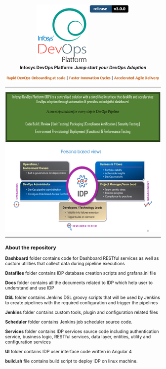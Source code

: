 <div align="center"><img src="/Images Folder/idplogo1 (2).png" align="top" />
<!--IDP Release --> 
<img src="/Images Folder/release.PNG" alt="Release" />
</div>
<div align="center"
<p><strong>Infosys DevOps Platform: <em>Jump start your DevOps Adoption </em></span></strong></p>
</div>
<div align="center">
<img src="/Images Folder/captcha.PNG" />
<hr/>
</div>
<div align="center">
<img src="/Images Folder/paas1.PNG" alt="IDP"/></td>
<img src="/Images Folder/idp2.gif" alt="IDP" width="600" height="285" />
</div>
<hr/>
<h3><b>About the repository</b></h3>

**Dashboard** folder contains code for Dashboard RESTful services as well as custom utilities that collect data during pipeline executions

**Datafiles** folder contains IDP database creation scripts and grafana.ini file

**Docs** folder contains all the documents related to IDP which help user to understand and use IDP

**DSL** folder contains Jenkins DSL groovy scripts that will be used by Jenkins to create pipelines with the required configuration and trigger the pipelines

**Jenkins** folder contains custom tools, plugin and configuration related files

**Scheduler** folder contains Jenkins job scheduler source code.

**Services** folder contains IDP services source code including authentication service, business logic, RESTful services, data layer, entities, utility and configuration services

**UI** folder contains IDP user interface code written in Angular 4 

**build.sh** file contains build script to deploy IDP on linux machine.


